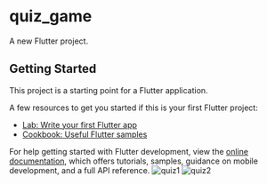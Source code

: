 # quiz_game

A new Flutter project.

## Getting Started

This project is a starting point for a Flutter application.

A few resources to get you started if this is your first Flutter project:

- [Lab: Write your first Flutter app](https://docs.flutter.dev/get-started/codelab)
- [Cookbook: Useful Flutter samples](https://docs.flutter.dev/cookbook)

For help getting started with Flutter development, view the
[online documentation](https://docs.flutter.dev/), which offers tutorials,
samples, guidance on mobile development, and a full API reference.
![quiz1](https://github.com/user-attachments/assets/b98c4d48-e014-4567-9602-79ddee41be5e)
![quiz2](https://github.com/user-attachments/assets/2b525a1d-721f-415d-8aef-2b2cbf890bcb)
